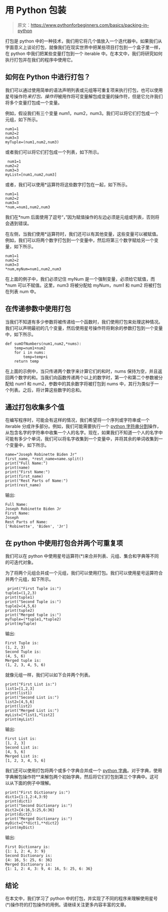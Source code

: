 # 用 Python 包装

> 原文：<https://www.pythonforbeginners.com/basics/packing-in-python>

打包是 python 中的一种技术，我们用它将几个值放入一个迭代器中。如果我们从字面意义上谈论打包，就像我们在现实世界中把某些项目打包到一个盒子里一样，在 python 中我们把某些变量打包到一个 iterable 中。在本文中，我们将研究如何执行打包并在我们的程序中使用它。

## 如何在 Python 中进行打包？

我们可以通过使用简单的语法声明列表或元组等可重复项来执行打包，也可以使用星号操作符*来打包。操作符*被用作将可变量解包成变量的操作符，但是它允许我们将多个变量打包成一个变量。

例如，假设我们有三个变量 num1，num2，num3。我们可以将它们打包成一个元组，如下所示。

```
num1=1
num2=2
num3=3
myTuple=(num1,num2,num3)
```

或者我们可以将它们打包成一个列表，如下所示。

```
 num1=1
num2=2
num3=3
myList=[num1,num2,num3]
```

或者，我们可以使用*运算符将这些数字打包在一起，如下所示。

```
num1=1
num2=2
num3=3
*num,=num1,num2,num3
```

我们在*num 后面使用了逗号“，”因为赋值操作的左边必须是元组或列表，否则将会遇到错误。

在左侧，当我们使用*运算符时，我们还可以有其他变量，这些变量可以被赋值。例如，我们可以将两个数字打包到一个变量中，然后将第三个数字赋给另一个变量，如下所示。

```
num1=1
num2=2
num3=3
*num,myNum=num1,num2,num3
```

在上面的例子中，我们必须记住 myNum 是一个强制变量，必须给它赋值，而*num 可以不赋值。这里，num3 将被分配给 myNum，num1 和 num2 将被打包在列表 num 中。

## 在传递参数中使用打包

当我们不知道有多少参数将被传递给一个函数时，我们使用打包来处理这种情况。我们可以声明最初的几个变量，然后使用星号操作符将剩余的参数打包到一个变量中，如下所示。

```
def sumOfNumbers(num1,num2,*nums):
    temp=num1+num2
    for i in nums:
        temp=temp+i
    return temp
```

在上面的示例中，当只传递两个数字来计算它们的和时，nums 保持为空，并且返回两个数字的和。当我们向函数传递两个以上的数字时，第一个和第二个参数被分配给 num1 和 num2，参数中的其余数字将被打包到 nums 中，其行为类似于一个列表。之后，将计算这些数字的总和。

## 通过打包收集多个值

在编写程序时，可能会有这样的情况，我们希望将一个序列或字符串或一个 iterable 分成许多部分。例如，我们可能需要执行一个 [python 字符串分割](https://www.pythonforbeginners.com/dictionary/python-split)操作，从包含名字的字符串中收集一个人的名字。现在，如果我们不知道一个人的名字中可能有多少个单词，我们可以将名字收集到一个变量中，并将其余的单词收集到一个变量中，如下所示。

```
name="Joseph Robinette Biden Jr"
first_name, *rest_name=name.split()
print("Full Name:")
print(name)
print("First Name:")
print(first_name)
print("Rest Parts of Name:")
print(rest_name)
```

输出:

```
Full Name:
Joseph Robinette Biden Jr
First Name:
Joseph
Rest Parts of Name:
['Robinette', 'Biden', 'Jr']
```

## 在 python 中使用打包合并两个可重复项

我们可以在 python 中使用星号运算符(*)来合并列表、元组、集合和字典等不同的可迭代对象。

为了将两个元组合并成一个元组，我们可以使用打包。我们可以使用星号运算符合并两个元组，如下所示。

```
 print("First Tuple is:")
tuple1=(1,2,3)
print(tuple1)
print("Second Tuple is:")
tuple2=(4,5,6)
print(tuple2)
print("Merged tuple is:")
myTuple=(*tuple1,*tuple2)
print(myTuple) 
```

输出:

```
First Tuple is:
(1, 2, 3)
Second Tuple is:
(4, 5, 6)
Merged tuple is:
(1, 2, 3, 4, 5, 6)
```

就像元组一样，我们可以如下合并两个列表。

```
print("First List is:")
list1=[1,2,3]
print(list1)
print("Second List is:")
list2=[4,5,6]
print(list2)
print("Merged List is:")
myList=[*list1,*list2]
print(myList)
```

输出:

```
First List is:
[1, 2, 3]
Second List is:
[4, 5, 6]
Merged List is:
[1, 2, 3, 4, 5, 6]
```

我们还可以使用打包将两个或多个字典合并成一个 [python 字典](https://www.pythonforbeginners.com/dictionary/how-to-use-dictionaries-in-python)。对于字典，使用字典解包操作符**来解包两个初始字典，然后将它们打包到第三个字典中。这可以从下面的例子中理解。

```
print("First Dictionary is:")
dict1={1:1,2:4,3:9}
print(dict1)
print("Second Dictionary is:")
dict2={4:16,5:25,6:36}
print(dict2)
print("Merged Dictionary is:")
myDict={**dict1,**dict2}
print(myDict)
```

输出:

```
First Dictionary is:
{1: 1, 2: 4, 3: 9}
Second Dictionary is:
{4: 16, 5: 25, 6: 36}
Merged Dictionary is:
{1: 1, 2: 4, 3: 9, 4: 16, 5: 25, 6: 36}
```

## 结论

在本文中，我们学习了 python 中的打包，并实现了不同的程序来理解使用星号(*)操作符的打包操作的用例。请继续关注更多内容丰富的文章。